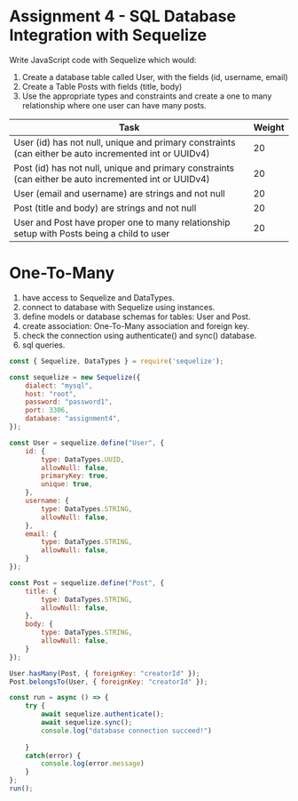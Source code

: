# Assignment 4 - SQL Database Integration with Sequelize

Write JavaScript code with Sequelize which would:

1.	Create a database table called User, with the fields (id, username, email)
2.	Create a Table Posts with fields (title, body)
3.	Use the appropriate types and constraints and create a one to many relationship where one user can have many posts.

| Task                                                                                                  | Weight |
| ----------------------------------------------------------------------------------------------------- | ------ |
| User (id) has not null, unique and primary constraints (can either be auto incremented int or UUIDv4) | 20     |
| Post (id) has not null, unique and primary constraints (can either be auto incremented int or UUIDv4) | 20     |
| User (email and username) are strings and not null                                                    | 20     |
| Post (title and body) are strings and not null                                                        | 20     |
| User and Post have proper one to many relationship setup with Posts being a child to user             | 20     |

# One-To-Many

1. have access to Sequelize and DataTypes.
2. connect to database with Sequelize using instances.
3. define models or database schemas for tables: User and Post.
4. create association: One-To-Many association and foreign key.
5. check the connection using authenticate() and sync() database.
6. sql queries.

```javascript
const { Sequelize, DataTypes } = require('sequelize');

const sequelize = new Sequelize({
	dialect: "mysql",
	host: "root",
	password: "password1",
	port: 3306,
	database: "assignment4",
});

const User = sequelize.define("User", {
	id: {
		type: DataTypes.UUID,
		allowNull: false,
		primaryKey: true,
		unique: true,
	},
	username: {
		type: DataTypes.STRING,
		allowNull: false,
	},
	email: {
		type: DataTypes.STRING,
		allowNull: false,
	}
});

const Post = sequelize.define("Post", {
	title: {
		type: DataTypes.STRING,
		allowNull: false,
	},
	body: {
		type: DataTypes.STRING,
		allowNull: false,
	}
});

User.hasMany(Post, { foreignKey: "creatorId" });
Post.belongsTo(User, { foreignKey: "creatorId" });

const run = async () => {
	try {
		await sequelize.authenticate();
		await sequelize.sync();
		console.log("database connection succeed!")
		
	}
	catch(error) {
		console.log(error.message)
	}
};
run();
```
